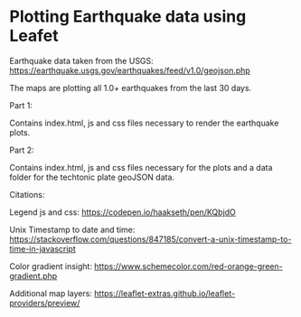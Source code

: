 
# Plotting Earthquake data using Leafet

Earthquake data taken from the USGS: https://earthquake.usgs.gov/earthquakes/feed/v1.0/geojson.php

The maps are plotting all 1.0+ earthquakes from the last 30 days.

Part 1:

Contains index.html, js and css files necessary to render the earthquake plots.

Part 2: 

Contains index.html, js and css files necessary for the plots and a data folder for the techtonic plate geoJSON data.

Citations:

Legend js and css: https://codepen.io/haakseth/pen/KQbjdO

Unix Timestamp to date and time: https://stackoverflow.com/questions/847185/convert-a-unix-timestamp-to-time-in-javascript

Color gradient insight:
https://www.schemecolor.com/red-orange-green-gradient.php

Additional map layers:
https://leaflet-extras.github.io/leaflet-providers/preview/

